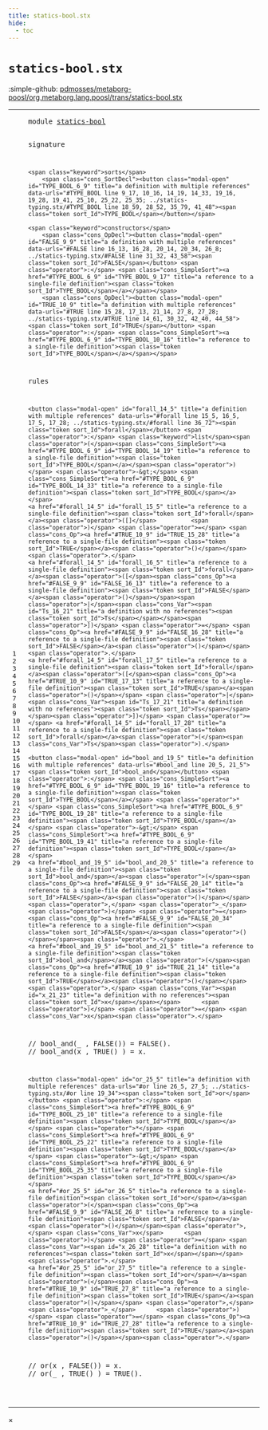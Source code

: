 ```yaml
---
title: statics-bool.stx
hide:
  - toc
---
```


# `statics-bool.stx`

:simple-github: [pdmosses/metaborg-poosl/org.metaborg.lang.poosl/trans/statics-bool.stx]

[pdmosses/metaborg-poosl/org.metaborg.lang.poosl/trans/statics-bool.stx]: https://github.com/pdmosses/metaborg-poosl/blob/master/org.metaborg.lang.poosl/trans/statics-bool.stx "The source file on GitHub"

<div class="stx"><table class="highlighttable"><tbody><tr><td class="linenos"><div class="linenodiv"><pre><span></span>1
2
3
4
5
6
7
8
9
10
11
12
13
14
15
16
17
18
19
20
21
22
23
24
25
26
27
28
29
</pre></div></td>
<td class="code"><pre><code><span class="keyword">module</span> <a href="../statics-typing.stx/#statics-bool_6_5" id="statics-bool_1_8" title="a definition with a single reference"><span class="token sort_Id">statics-bool</span></a>

<span class="keyword">signature</span>

    <span class="keyword">sorts</span>
        <span class="cons_SortDecl"><button class="modal-open" id="TYPE_BOOL_6_9" title="a definition with multiple references" data-urls="#TYPE_BOOL line 9_17, 10_16, 14_19, 14_33, 19_16, 19_28, 19_41, 25_10, 25_22, 25_35; ../statics-typing.stx/#TYPE_BOOL line 18_59, 28_52, 35_79, 41_48"><span class="token sort_Id">TYPE_BOOL</span></button></span>

    <span class="keyword">constructors</span>
        <span class="cons_OpDecl"><button class="modal-open" id="FALSE_9_9" title="a definition with multiple references" data-urls="#FALSE line 16_13, 16_28, 20_14, 20_34, 26_8; ../statics-typing.stx/#FALSE line 31_32, 43_58"><span class="token sort_Id">FALSE</span></button> <span class="operator">:</span> <span class="cons_SimpleSort"><a href="#TYPE_BOOL_6_9" id="TYPE_BOOL_9_17" title="a reference to a single-file definition"><span class="token sort_Id">TYPE_BOOL</span></a></span></span>
        <span class="cons_OpDecl"><button class="modal-open" id="TRUE_10_9" title="a definition with multiple references" data-urls="#TRUE line 15_28, 17_13, 21_14, 27_8, 27_28; ../statics-typing.stx/#TRUE line 14_61, 30_32, 42_40, 44_58"><span class="token sort_Id">TRUE</span></button> <span class="operator">:</span> <span class="cons_SimpleSort"><a href="#TYPE_BOOL_6_9" id="TYPE_BOOL_10_16" title="a reference to a single-file definition"><span class="token sort_Id">TYPE_BOOL</span></a></span></span>

<span class="keyword">rules</span>

    <button class="modal-open" id="forall_14_5" title="a definition with multiple references" data-urls="#forall line 15_5, 16_5, 17_5, 17_28; ../statics-typing.stx/#forall line 36_72"><span class="token sort_Id">forall</span></button> <span class="operator">:</span> <span class="keyword">list</span><span class="operator">(</span><span class="cons_SimpleSort"><a href="#TYPE_BOOL_6_9" id="TYPE_BOOL_14_19" title="a reference to a single-file definition"><span class="token sort_Id">TYPE_BOOL</span></a></span><span class="operator">)</span> <span class="operator">-&gt;</span> <span class="cons_SimpleSort"><a href="#TYPE_BOOL_6_9" id="TYPE_BOOL_14_33" title="a reference to a single-file definition"><span class="token sort_Id">TYPE_BOOL</span></a></span>
    <a href="#forall_14_5" id="forall_15_5" title="a reference to a single-file definition"><span class="token sort_Id">forall</span></a><span class="operator">([]</span>          <span class="operator">)</span> <span class="operator">=</span> <span class="cons_Op"><a href="#TRUE_10_9" id="TRUE_15_28" title="a reference to a single-file definition"><span class="token sort_Id">TRUE</span></a><span class="operator">()</span></span><span class="operator">.</span>
    <a href="#forall_14_5" id="forall_16_5" title="a reference to a single-file definition"><span class="token sort_Id">forall</span></a><span class="operator">([</span><span class="cons_Op"><a href="#FALSE_9_9" id="FALSE_16_13" title="a reference to a single-file definition"><span class="token sort_Id">FALSE</span></a><span class="operator">()</span></span><span class="operator">|</span><span class="cons_Var"><span id="Ts_16_21" title="a definition with no references"><span class="token sort_Id">Ts</span></span></span><span class="operator">])</span> <span class="operator">=</span> <span class="cons_Op"><a href="#FALSE_9_9" id="FALSE_16_28" title="a reference to a single-file definition"><span class="token sort_Id">FALSE</span></a><span class="operator">()</span></span><span class="operator">.</span>
    <a href="#forall_14_5" id="forall_17_5" title="a reference to a single-file definition"><span class="token sort_Id">forall</span></a><span class="operator">([</span><span class="cons_Op"><a href="#TRUE_10_9" id="TRUE_17_13" title="a reference to a single-file definition"><span class="token sort_Id">TRUE</span></a><span class="operator">()</span></span> <span class="operator">|</span><span class="cons_Var"><span id="Ts_17_21" title="a definition with no references"><span class="token sort_Id">Ts</span></span></span><span class="operator">])</span> <span class="operator">=</span> <a href="#forall_14_5" id="forall_17_28" title="a reference to a single-file definition"><span class="token sort_Id">forall</span></a><span class="operator">(</span><span class="cons_Var">Ts</span><span class="operator">).</span>

    <button class="modal-open" id="bool_and_19_5" title="a definition with multiple references" data-urls="#bool_and line 20_5, 21_5"><span class="token sort_Id">bool_and</span></button> <span class="operator">:</span> <span class="cons_SimpleSort"><a href="#TYPE_BOOL_6_9" id="TYPE_BOOL_19_16" title="a reference to a single-file definition"><span class="token sort_Id">TYPE_BOOL</span></a></span> <span class="operator">*</span> <span class="cons_SimpleSort"><a href="#TYPE_BOOL_6_9" id="TYPE_BOOL_19_28" title="a reference to a single-file definition"><span class="token sort_Id">TYPE_BOOL</span></a></span> <span class="operator">-&gt;</span> <span class="cons_SimpleSort"><a href="#TYPE_BOOL_6_9" id="TYPE_BOOL_19_41" title="a reference to a single-file definition"><span class="token sort_Id">TYPE_BOOL</span></a></span>
    <a href="#bool_and_19_5" id="bool_and_20_5" title="a reference to a single-file definition"><span class="token sort_Id">bool_and</span></a><span class="operator">(</span><span class="cons_Op"><a href="#FALSE_9_9" id="FALSE_20_14" title="a reference to a single-file definition"><span class="token sort_Id">FALSE</span></a><span class="operator">()</span></span><span class="operator">,</span> <span class="operator">_</span>      <span class="operator">)</span> <span class="operator">=</span> <span class="cons_Op"><a href="#FALSE_9_9" id="FALSE_20_34" title="a reference to a single-file definition"><span class="token sort_Id">FALSE</span></a><span class="operator">()</span></span><span class="operator">.</span>
    <a href="#bool_and_19_5" id="bool_and_21_5" title="a reference to a single-file definition"><span class="token sort_Id">bool_and</span></a><span class="operator">(</span><span class="cons_Op"><a href="#TRUE_10_9" id="TRUE_21_14" title="a reference to a single-file definition"><span class="token sort_Id">TRUE</span></a><span class="operator">()</span></span> <span class="operator">,</span> <span class="cons_Var"><span id="x_21_23" title="a definition with no references"><span class="token sort_Id">x</span></span></span>      <span class="operator">)</span> <span class="operator">=</span> <span class="cons_Var">x</span><span class="operator">.</span>
<span class="layout">//  bool_and(_      , FALSE()) = FALSE().</span>
<span class="layout">//  bool_and(x      , TRUE() ) = x.</span>

    <button class="modal-open" id="or_25_5" title="a definition with multiple references" data-urls="#or line 26_5, 27_5; ../statics-typing.stx/#or line 19_34"><span class="token sort_Id">or</span></button> <span class="operator">:</span> <span class="cons_SimpleSort"><a href="#TYPE_BOOL_6_9" id="TYPE_BOOL_25_10" title="a reference to a single-file definition"><span class="token sort_Id">TYPE_BOOL</span></a></span> <span class="operator">*</span> <span class="cons_SimpleSort"><a href="#TYPE_BOOL_6_9" id="TYPE_BOOL_25_22" title="a reference to a single-file definition"><span class="token sort_Id">TYPE_BOOL</span></a></span> <span class="operator">-&gt;</span> <span class="cons_SimpleSort"><a href="#TYPE_BOOL_6_9" id="TYPE_BOOL_25_35" title="a reference to a single-file definition"><span class="token sort_Id">TYPE_BOOL</span></a></span>
    <a href="#or_25_5" id="or_26_5" title="a reference to a single-file definition"><span class="token sort_Id">or</span></a><span class="operator">(</span><span class="cons_Op"><a href="#FALSE_9_9" id="FALSE_26_8" title="a reference to a single-file definition"><span class="token sort_Id">FALSE</span></a><span class="operator">()</span></span><span class="operator">,</span> <span class="cons_Var">x</span>      <span class="operator">)</span> <span class="operator">=</span> <span class="cons_Var"><span id="x_26_28" title="a definition with no references"><span class="token sort_Id">x</span></span></span><span class="operator">.</span>
    <a href="#or_25_5" id="or_27_5" title="a reference to a single-file definition"><span class="token sort_Id">or</span></a><span class="operator">(</span><span class="cons_Op"><a href="#TRUE_10_9" id="TRUE_27_8" title="a reference to a single-file definition"><span class="token sort_Id">TRUE</span></a><span class="operator">()</span></span> <span class="operator">,</span> <span class="operator">_</span>      <span class="operator">)</span> <span class="operator">=</span> <span class="cons_Op"><a href="#TRUE_10_9" id="TRUE_27_28" title="a reference to a single-file definition"><span class="token sort_Id">TRUE</span></a><span class="operator">()</span></span><span class="operator">.</span>
<span class="layout">//  or(x      , FALSE()) = x.</span>
<span class="layout">//  or(_      , TRUE() ) = TRUE().</span>

</code></pre></td></tr></tbody></table></div>

<div id="modal">
  <div id="modal-content">
    <span id="modal-close">&times;</span>
    <h2 id="modal-h2"></h2>
    <p  id="modal-p"></p>
    <ul id="modal-ul"></ul>
  </div>
</div>
